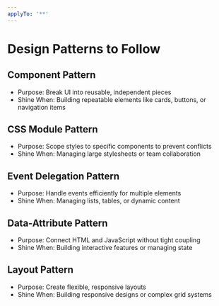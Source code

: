 ```yaml
---
applyTo: '**'
---
```

# Design Patterns to Follow

## Component Pattern
- Purpose: Break UI into reusable, independent pieces
- Shine When: Building repeatable elements like cards, buttons, or navigation items

## CSS Module Pattern
- Purpose: Scope styles to specific components to prevent conflicts
- Shine When: Managing large stylesheets or team collaboration

## Event Delegation Pattern
- Purpose: Handle events efficiently for multiple elements
- Shine When: Managing lists, tables, or dynamic content

## Data-Attribute Pattern
- Purpose: Connect HTML and JavaScript without tight coupling
- Shine When: Building interactive features or managing state

## Layout Pattern
- Purpose: Create flexible, responsive layouts
- Shine When: Building responsive designs or complex grid systems